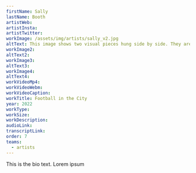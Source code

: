 ```yaml
---
firstName: Sally
lastName: Booth
artistWeb:
artistInsta:
artistTwitter:
workImage: /assets/img/artists/sally_v2.jpg
altText: This image shows two visual pieces hung side by side. They are vibrant blue in colour and the first image on the left hand side shows feet moving in almost blurred motions over steps. The second image on the right hand side shows feet moving on what could be described as a busy cityscape, the feet in this image are not all blue but are contrasted with some red, white and emboldened textures of blue throughout to show almost the shadowing of feet moving.
workImage2:
altText2:
workImage3:
altText3:
workImage4:
altText4:
workVideoMp4:
workVideoWebm:
workVideoCaption:
workTitle: Football in the City
year: 2022
workType:
workSize:
workDescription:
audioLink:
transcriptLink:
order: 7
teams:
  - artists
---
```


This is the bio text.
Lorem ipsum
